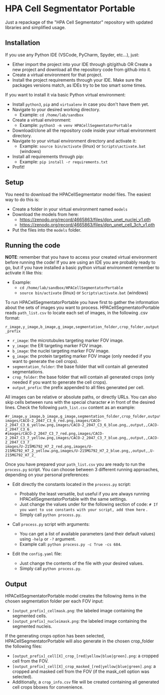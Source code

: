 HPA Cell Segmentator Portable
=============================

Just a repackage of the "HPA Cell Segmentator" repository with updated libraries and simplified usage. 


Installation
------------

If you use any Python IDE (VSCode, PyCharm, Spyder, etc...), just:
- Either import the project into your IDE through git/github OR Create a new project and download all the repository code from github into it.
- Create a virtual environment for that project.
- Install the project requirements through your IDE. Make sure the packages versions match, as IDEs try to be too smart some times.

If you want to install it via basic Python virtual environment:
- Install `python3`, `pip` and `virtualenv` in case you don't have them yet.
- Navigate to your desired working directory.
  - Example: `cd /home/lab/sandbox`
- Create a virtual environment:
  - Example: `python3 -m venv HPACellSegmentatorPortable`
- Download/clone all the repository code inside your virtual environment directory.
- Navigate to your virtual environment directory and activate it:
  - Example: `source bin/activate` (linux) or `Scripts\activate.bat` (windows)
- Install all requirements through pip:
  - Example: `pip install -r requirements.txt`
- Profit!


Setup
-----

You need to download the HPACellSegmentator model files. The easiest way to do this is:
- Create a folder in your virtual environment named `models`
- Download the models from here:
  - https://zenodo.org/record/4665863/files/dpn_unet_nuclei_v1.pth
  - https://zenodo.org/record/4665863/files/dpn_unet_cell_3ch_v1.pth
- Put the files into the `models` folder.


Running the code
---------------- 

**NOTE**: remember that you have to access your created virtual environment before running the code! If you are using an IDE you are probably ready to go, but if you have installed a basic python virtual environment remember to activate it like this: 
- Example:
   - `cd /home/lab/sandbox/HPACellSegmentatorPortable`
   - `source bin/activate` (linux) or `Scripts\activate.bat` (windows)

To run HPACellSegmentatorPortable you have first to gather the information about the sets of images you want to process. HPACellSegmentatorPortable reads `path_list.csv` to locate each set of images, in the following .csv format: 

`r_image,y_image,b_image,g_image,segmentation_folder,crop_folder,output_prefix`

- `r_image`: the microtubules targeting marker FOV image. 
- `y_image`: the ER targeting marker FOV image.
- `b_image`: the nuclei targeting marker FOV image.
- `g_image`: the protein targeting marker FOV image (only needed if you want to generate the cell crops).
- `segmentation_folder`: the base folder that will contain all generated segmentations.
- `crop_folder`: the base folder that will contain all generated crops (only needed if you want to generate the cell crops).
- `output_prefix`: the prefix appended to all files generated per cell.

All images can be relative or absolute paths, or directly URLs. You can also skip cells between runs with the special character `#` in front of the desired lines. 
Check the following `path_list.csv` content as an example:

```
#r_image,y_image,b_image,g_image,segmentation_folder,crop_folder,output_prefix
images/CACO-2_2047_C3_6_red.png,images/CACO-2_2047_C3_6_yellow.png,images/CACO-2_2047_C3_6_blue.png,,output,,CACO-2_2047_C3_6_
#images/CACO-2_2047_C3_7_red.png,images/CACO-2_2047_C3_7_yellow.png,images/CACO-2_2047_C3_7_blue.png,,output,,CACO-2_2047_C3_7_
images/U-215MG792_H7_2_red.png,images/U-215MG792_H7_2_yellow.png,images/U-215MG792_H7_2_blue.png,,output,,U-215MG792_H7_2_
```

Once you have prepared your `path_list.csv` you are ready to run the `process.py` script. You can choose between 3 different running approaches, depending on your personal preferences:

- Edit directly the constants located in the `process.py` script:
  - Probably the least versatile, but useful if you are always running HPACellSegmentatorPortable with the same settings.
  - Just change the values under for the following section of code: `# If you want to use constants with your script, add them here` .
  - Simply call `python process.py`.

- Call `process.py` script with arguments:
  - You can get a list of available parameters (and their default values) using `-help` or `-?` argument.
  - Example call: `python process.py -c True -cs 684`.

- Edit the `config.yaml` file:
  - Just change the contents of the file with your desired values.
  - Simply call `python process.py`.


Output
------ 

HPACellSegmentatorPortable model creates the following items in the chosen segmentation folder per each FOV input:
- `[output_prefix]_cellmask.png`: the labeled image containing the segmented cells.
- `[output_prefix]_nucleimask.png`: the labeled image containing the segmented nucleis.

If the generating crops option has been selected, HPACellSegmentatorPortable will also generate in the chosen crop_folder the following files:
- `[output_prefix]_cell[X]_crop_[red|yellow|blue|green].png`: a cropped cell from the FOV.
- `[output_prefix]_cell[X]_crop_masked_[red|yellow|blue|green].png`: a cropped and masked cell from the FOV (if the mask_cell option was selected).
- Additionally, a `crop_info.csv` file will be created containing all generated cell crops bboxes for convenience.